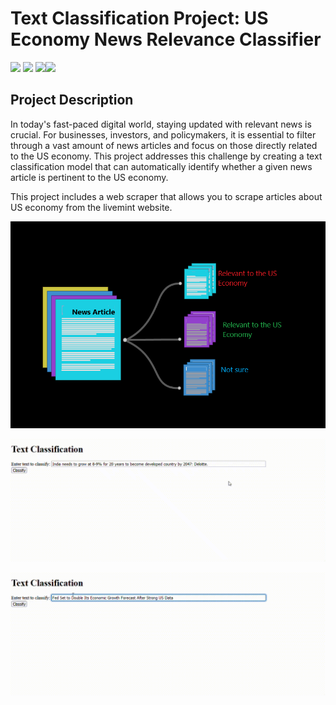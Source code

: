 
# Text Classification Project: US Economy News Relevance Classifier

<img src=https://img.shields.io/badge/build%20with-python-yellow> <img src="https://img.shields.io/badge/Beautiful_Soup-blueviolet"> <img src = https://img.shields.io/badge/domain-Natural_Language_Processing-red><img src = https://img.shields.io/badge/Machine_Learning-green>


## Project Description

In today's fast-paced digital world, staying updated with relevant news is crucial. For businesses, investors, and policymakers, it is essential to filter through a vast amount of news articles and focus on those directly related to the US economy. This project addresses this challenge by creating a text classification model that can automatically identify whether a given news article is pertinent to the US economy.



This project includes a web scraper that allows you to scrape articles about US economy from the livemint website.
 

![Alt Text](./text_classification_project.png)


![Alt Text](https://github.com/AbhishekChaudharii/Learning_nlp/blob/master/text_classification_project/text_classification_project_1.gif)


![Alt Text](https://github.com/AbhishekChaudharii/Learning_nlp/blob/master/text_classification_project/text_classification_project_2.gif)


